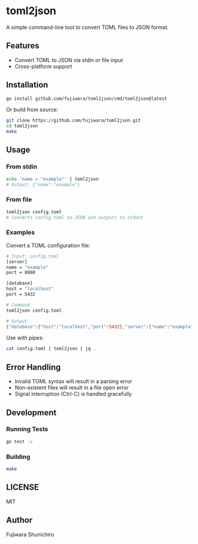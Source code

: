 # toml2json

A simple command-line tool to convert TOML files to JSON format.

## Features

- Convert TOML to JSON via stdin or file input
- Cross-platform support

## Installation

```bash
go install github.com/fujiwara/toml2json/cmd/toml2json@latest
```

Or build from source:

```bash
git clone https://github.com/fujiwara/toml2json.git
cd toml2json
make
```

## Usage

### From stdin

```bash
echo 'name = "example"' | toml2json
# Output: {"name":"example"}
```

### From file

```bash
toml2json config.toml
# Converts config.toml to JSON and outputs to stdout
```

### Examples

Convert a TOML configuration file:

```bash
# Input: config.toml
[server]
name = "example"
port = 8080

[database]
host = "localhost"
port = 5432

# Command
toml2json config.toml

# Output
{"database":{"host":"localhost","port":5432},"server":{"name":"example","port":8080}}
```

Use with pipes:

```bash
cat config.toml | toml2json | jq .
```

## Error Handling

- Invalid TOML syntax will result in a parsing error
- Non-existent files will result in a file open error
- Signal interruption (Ctrl-C) is handled gracefully

## Development

### Running Tests

```bash
go test -v
```

### Building

```bash
make
```

## LICENSE

MIT

## Author

Fujiwara Shunichiro
